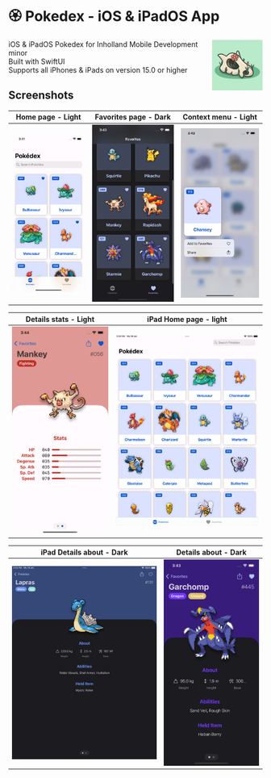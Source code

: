 # 🏵 Pokedex - iOS & iPadOS App

<img src="https://github.com/20Koen02/ApplePokedex/blob/master/ApplePokedex/Assets.xcassets/AppIcon.appiconset/128.png" align="right" width="100" height="100" alt="Logo">

iOS & iPadOS Pokedex for Inholland Mobile Development minor  
Built with SwiftUI  
Supports all iPhones & iPads on version 15.0 or higher  



## Screenshots
Home page - Light | Favorites page - Dark | Context menu - Light
:---------------------------:|:-------------------------:|:-------------------------:
![](screenshots/File3.png)  | ![](screenshots/File4.png) | ![](screenshots/File5.png)

Details stats - Light | iPad Home page - light 
:---------------------------:|:-------------------------:
![](screenshots/File7.png)  | ![](screenshots/File1.png)

iPad Details about - Dark | Details about - Dark 
:---------------------------:|:-------------------------:
![](screenshots/File2.png)  | ![](screenshots/File6.png)